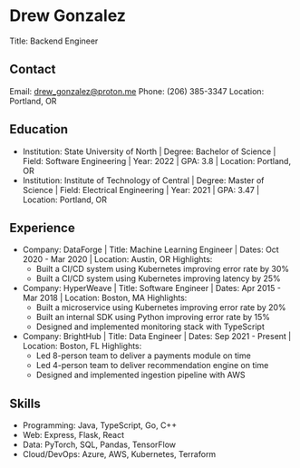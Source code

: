 # Drew Gonzalez
Title: Backend Engineer

## Contact
Email: drew_gonzalez@proton.me
Phone: (206) 385-3347
Location: Portland, OR

## Education
- Institution: State University of North | Degree: Bachelor of Science | Field: Software Engineering | Year: 2022 | GPA: 3.8 | Location: Portland, OR
- Institution: Institute of Technology of Central | Degree: Master of Science | Field: Electrical Engineering | Year: 2021 | GPA: 3.47 | Location: Portland, OR

## Experience
- Company: DataForge | Title: Machine Learning Engineer | Dates: Oct 2020 - Mar 2020 | Location: Austin, OR
  Highlights:
    - Built a CI/CD system using Kubernetes improving error rate by 30%
    - Built a CI/CD system using Kubernetes improving latency by 25%
- Company: HyperWeave | Title: Software Engineer | Dates: Apr 2015 - Mar 2018 | Location: Boston, MA
  Highlights:
    - Built a microservice using Kubernetes improving error rate by 20%
    - Built an internal SDK using Python improving error rate by 15%
    - Designed and implemented monitoring stack with TypeScript
- Company: BrightHub | Title: Data Engineer | Dates: Sep 2021 - Present | Location: Boston, FL
  Highlights:
    - Led 8-person team to deliver a payments module on time
    - Led 4-person team to deliver recommendation engine on time
    - Designed and implemented ingestion pipeline with AWS

## Skills
- Programming: Java, TypeScript, Go, C++
- Web: Express, Flask, React
- Data: PyTorch, SQL, Pandas, TensorFlow
- Cloud/DevOps: Azure, AWS, Kubernetes, Terraform

